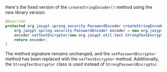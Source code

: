Here's the fixed version of the `createStringEncoder()` method using the new library version:
```java
@Override
protected org.jasypt.spring.security.PasswordEncoder createStringEncoder() {
    org.jasypt.spring.security.PasswordEncoder encoder = new org.jasypt.spring.security.PasswordEncoder();
    encoder.setTextEncryptor(new org.jasypt.util.text.StrongTextEncryptor());
    return encoder;
}
```
The method signature remains unchanged, and the `setPasswordEncryptor` method has been replaced with the `setTextEncryptor` method. Additionally, the `StrongTextEncryptor` class is used instead of `StrongPasswordEncryptor`.